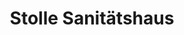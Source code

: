 ---
title: "Stolle Sanitätshaus"
url: /hamburg/stolle-sanitaetshaus-fuhlsbuettler-strasse/
shop: Sanitätshaus
---